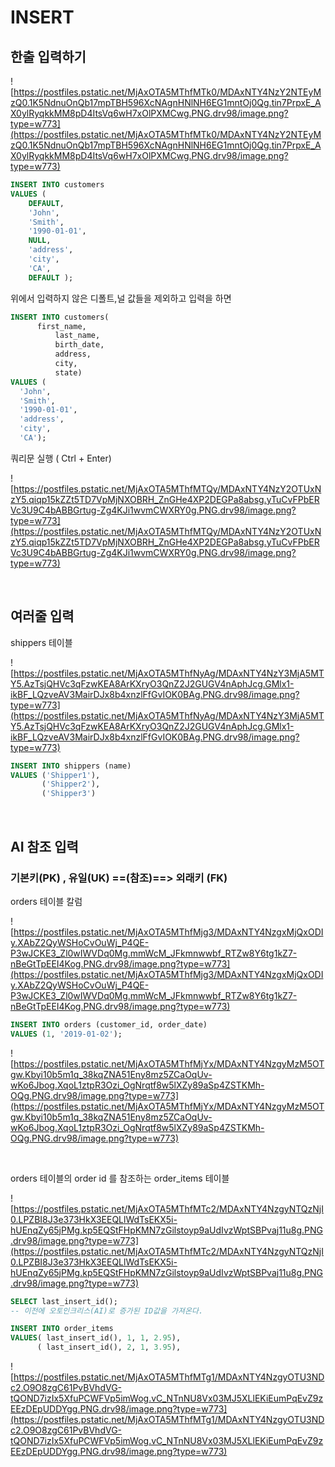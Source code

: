 # INSERT

## 한출 입력하기

![https://postfiles.pstatic.net/MjAxOTA5MThfMTk0/MDAxNTY4NzY2NTEyMzQ0.1K5NdnuOnQb17mpTBH596XcNAgnHNlNH6EG1mntOj0Qg.tin7PrpxE_AX0ylRyqkkMM8pD4ItsVq6wH7xOlPXMCwg.PNG.drv98/image.png?type=w773](https://postfiles.pstatic.net/MjAxOTA5MThfMTk0/MDAxNTY4NzY2NTEyMzQ0.1K5NdnuOnQb17mpTBH596XcNAgnHNlNH6EG1mntOj0Qg.tin7PrpxE_AX0ylRyqkkMM8pD4ItsVq6wH7xOlPXMCwg.PNG.drv98/image.png?type=w773)

```sql
INSERT INTO customers
VALUES (
    DEFAULT, 
    'John', 
    'Smith', 
    '1990-01-01', 
    NULL, 
    'address',
    'city',
    'CA',
    DEFAULT );
```

위에서 입력하지 않은 디폴트,널 값들을 제외하고 입력을 하면

```sql
INSERT INTO customers(
	  first_name,
          last_name,
          birth_date,
          address,
          city,
          state)
VALUES (
  'John', 
  'Smith', 
  '1990-01-01', 
  'address',
  'city',
  'CA');
```

쿼리문 실행 ( Ctrl + Enter)

![https://postfiles.pstatic.net/MjAxOTA5MThfMTQy/MDAxNTY4NzY2OTUxNzY5.qiqp15kZZt5TD7VpMjNXOBRH_ZnGHe4XP2DEGPa8absg.yTuCvFPbERVc3U9C4bABBGrtug-Zg4KJi1wvmCWXRY0g.PNG.drv98/image.png?type=w773](https://postfiles.pstatic.net/MjAxOTA5MThfMTQy/MDAxNTY4NzY2OTUxNzY5.qiqp15kZZt5TD7VpMjNXOBRH_ZnGHe4XP2DEGPa8absg.yTuCvFPbERVc3U9C4bABBGrtug-Zg4KJi1wvmCWXRY0g.PNG.drv98/image.png?type=w773)

<br>

## 여러줄 입력

shippers 테이블

![https://postfiles.pstatic.net/MjAxOTA5MThfNyAg/MDAxNTY4NzY3MjA5MTY5.AzTsjQHVc3qFzwKEA8ArKXryO3QnZ2J2GUGV4nAphJcg.GMlx1-ikBF_LQzveAV3MairDJx8b4xnzlFfGvIOK0BAg.PNG.drv98/image.png?type=w773](https://postfiles.pstatic.net/MjAxOTA5MThfNyAg/MDAxNTY4NzY3MjA5MTY5.AzTsjQHVc3qFzwKEA8ArKXryO3QnZ2J2GUGV4nAphJcg.GMlx1-ikBF_LQzveAV3MairDJx8b4xnzlFfGvIOK0BAg.PNG.drv98/image.png?type=w773)

```sql
INSERT INTO shippers (name)
VALUES ('Shipper1'),
       ('Shipper2'),
       ('Shipper3')
```

<br>

## AI 참조 입력

### 기본키(PK) , 유일(UK)  ==(참조)==> 외래키 (FK)

orders 테이블 칼럼

![https://postfiles.pstatic.net/MjAxOTA5MThfMjg3/MDAxNTY4NzgxMjQxODIy.XAbZ2QyWSHoCvOuWj_P4QE-P3wJCKE3_Zl0wIWVDq0Mg.mmWcM_JFkmnwwbf_RTZw8Y6tg1kZ7-nBeGtTpEEI4Kog.PNG.drv98/image.png?type=w773](https://postfiles.pstatic.net/MjAxOTA5MThfMjg3/MDAxNTY4NzgxMjQxODIy.XAbZ2QyWSHoCvOuWj_P4QE-P3wJCKE3_Zl0wIWVDq0Mg.mmWcM_JFkmnwwbf_RTZw8Y6tg1kZ7-nBeGtTpEEI4Kog.PNG.drv98/image.png?type=w773)

```sql
INSERT INTO orders (customer_id, order_date)
VALUES (1, '2019-01-02');
```

![https://postfiles.pstatic.net/MjAxOTA5MThfMjYx/MDAxNTY4NzgyMzM5OTgw.Kbyi10b5m1q_38kqZNA51Eny8mz5ZCaOqUv-wKo6Jbog.XqoL1ztpR3Ozi_OgNrqtf8w5lXZy89aSp4ZSTKMh-OQg.PNG.drv98/image.png?type=w773](https://postfiles.pstatic.net/MjAxOTA5MThfMjYx/MDAxNTY4NzgyMzM5OTgw.Kbyi10b5m1q_38kqZNA51Eny8mz5ZCaOqUv-wKo6Jbog.XqoL1ztpR3Ozi_OgNrqtf8w5lXZy89aSp4ZSTKMh-OQg.PNG.drv98/image.png?type=w773)

<br>

orders 테이블의 order id 를 참조하는 order_items 테이블

![https://postfiles.pstatic.net/MjAxOTA5MThfMTc2/MDAxNTY4NzgyNTQzNjI0.LPZBI8J3e373HkX3EEQLlWdTsEKX5i-hUEnqZy65jPMg.kp5EQStFHpKMN7zGilstoyp9aUdIvzWptSBPvaj11u8g.PNG.drv98/image.png?type=w773](https://postfiles.pstatic.net/MjAxOTA5MThfMTc2/MDAxNTY4NzgyNTQzNjI0.LPZBI8J3e373HkX3EEQLlWdTsEKX5i-hUEnqZy65jPMg.kp5EQStFHpKMN7zGilstoyp9aUdIvzWptSBPvaj11u8g.PNG.drv98/image.png?type=w773)

```sql
SELECT last_insert_id();
-- 이전에 오토인크리스(AI)로 증가된 ID값을 가져온다.
```

```sql
INSERT INTO order_items
VALUES( last_insert_id(), 1, 1, 2.95),
	  ( last_insert_id(), 2, 1, 3.95),
```

![https://postfiles.pstatic.net/MjAxOTA5MThfMTg1/MDAxNTY4NzgyOTU3NDc2.O9O8zgC61PvBVhdVG-tQOND7izIx5XfuPCWFVp5imWog.vC_NTnNU8Vx03MJ5XLlEKiEumPqEvZ9zEEzDEpUDDYgg.PNG.drv98/image.png?type=w773](https://postfiles.pstatic.net/MjAxOTA5MThfMTg1/MDAxNTY4NzgyOTU3NDc2.O9O8zgC61PvBVhdVG-tQOND7izIx5XfuPCWFVp5imWog.vC_NTnNU8Vx03MJ5XLlEKiEumPqEvZ9zEEzDEpUDDYgg.PNG.drv98/image.png?type=w773)
